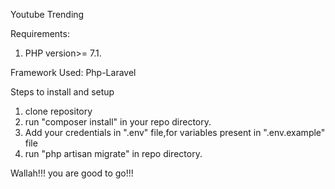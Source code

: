 Youtube Trending

Requirements:
1.  PHP version>= 7.1.

Framework Used:
Php-Laravel

Steps to install and setup
1. clone repository
2. run "composer install" in your repo directory.
3. Add your credentials in ".env" file,for variables present in ".env.example" file
4. run "php artisan migrate" in repo directory. 

Wallah!!! you are good to go!!!
